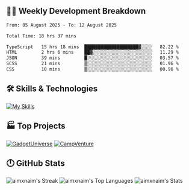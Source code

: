 

## 🧑‍💻 Weekly Development Breakdown

<!--START_SECTION:waka-->

```txt
From: 05 August 2025 - To: 12 August 2025

Total Time: 18 hrs 37 mins

TypeScript   15 hrs 18 mins  ████████████████████▓░░░░   82.22 %
HTML         2 hrs 6 mins    ██▓░░░░░░░░░░░░░░░░░░░░░░   11.29 %
JSON         39 mins         █░░░░░░░░░░░░░░░░░░░░░░░░   03.57 %
SCSS         21 mins         ▒░░░░░░░░░░░░░░░░░░░░░░░░   01.96 %
CSS          10 mins         ▒░░░░░░░░░░░░░░░░░░░░░░░░   00.96 %
```

<!--END_SECTION:waka-->

## 🛠️ Skills & Technologies

[![My Skills](https://skillicons.dev/icons?i=angular,react,docker,mongodb,nodejs,express,github,bootstrap,prisma,postman,postgres&perline=8)](https://skillicons.dev)

## 🏭 Top Projects

[![GadgetUniverse](https://github-readme-stats.vercel.app/api/pin/?username=aimxnaim&repo=GadgetUniverse&theme=tokyonight&show_icons=true&hide_border=true)](https://github.com/aimxnaim/GadgetUniverse)
[![CampVenture](https://github-readme-stats.vercel.app/api/pin/?username=aimxnaim&repo=CampVenture&theme=tokyonight&show_icons=true&hide_border=true)](https://github.com/aimxnaim/CampVenture)

## 🕛 GitHub Stats

![aimxnaim's Streak](https://streak-stats.demolab.com?user=aimxnaim&theme=tokyonight&show_icons=true&hide_border=true)
![aimxnaim's Top Languages](https://github-readme-stats.vercel.app/api/top-langs/?username=aimxnaim&theme=tokyonight&show_icons=true&hide_border=true&layout=compact)
![aimxnaim's Stats](https://github-readme-stats.vercel.app/api?username=aimxnaim&theme=tokyonight&show_icons=true&hide_border=true&count_private=true)




